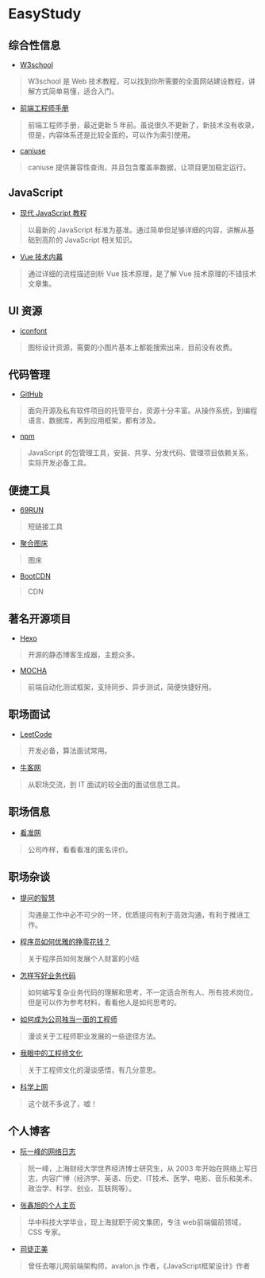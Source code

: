 # EasyStudy

## 综合性信息
+ [W3school](https://www.w3school.com.cn/index.html)

> W3school 是 Web 技术教程，可以找到你所需要的全面网站建设教程，讲解方式简单易懂，适合入门。

+ [前端工程师手册](https://leohxj.gitbooks.io/front-end-database/content/index.html)

> 前端工程师手册，最近更新 5 年前。虽说很久不更新了，新技术没有收录，但是，内容体系还是比较全面的，可以作为索引使用。

+ [caniuse](https://caniuse.com/#home)

> caniuse 提供兼容性查询，并且包含覆盖率数据，让项目更加稳定运行。

## JavaScript
+ [现代 JavaScript 教程](https://zh.javascript.info/)

> 以最新的 JavaScript 标准为基准。通过简单但足够详细的内容，讲解从基础到高阶的 JavaScript 相关知识。

+ [Vue 技术内幕](http://hcysun.me/vue-design/zh/)

> 通过详细的流程描述剖析 Vue 技术原理，是了解 Vue 技术原理的不错技术文章集。

## UI 资源
+ [iconfont](https://www.iconfont.cn/)

> 图标设计资源，需要的小图片基本上都能搜索出来，目前没有收费。

## 代码管理
+ [GitHub](https://github.com/)

> 面向开源及私有软件项目的托管平台，资源十分丰富。从操作系统，到编程语言、数据库，再到应用框架，都有涉及。

+ [npm](https://www.npmjs.com/)

> JavaScript 的包管理工具，安装、共享、分发代码、管理项目依赖关系，实际开发必备工具。

## 便捷工具

+ [69RUN](https://69.run/)

> 短链接工具

+ [聚合图床](https://www.superbed.cn/)

> 图床

+ [BootCDN](https://www.bootcdn.cn/)

> CDN

## 著名开源项目
+ [Hexo](https://hexo.io/)

> 开源的静态博客生成器，主题众多。

+ [MOCHA](https://mochajs.cn/)

> 前端自动化测试框架，支持同步、异步测试，简便快捷好用。

## 职场面试
+ [LeetCode](https://leetcode-cn.com/problemset/algorithms/)

> 开发必备，算法面试常用。

+ [牛客网](http://nowcoder.com/)

> 从职场交流，到 IT 面试的较全面的面试信息工具。

## 职场信息
+ [看准网](https://www.kanzhun.com/)

> 公司咋样，看看看准的匿名评价。

## 职场杂谈

+ [提问的智慧](https://github.com/ruby-china/How-To-Ask-Questions-The-Smart-Way/blob/master/README-zh_CN.md)

> 沟通是工作中必不可少的一环，优质提问有利于高效沟通，有利于推进工作。

+ [程序员如何优雅的挣零花钱？](https://github.com/easychen/howto-make-more-money)

> 关于程序员如何发展个人财富的小结

+ [怎样写好业务代码](https://segmentfault.com/a/1190000010220247)

> 如何编写复杂业务代码的理解和思考，不一定适合所有人、所有技术岗位，但是可以作为参考材料，看看他人是如何思考的。

+ [如何成为公司独当一面的工程师](https://juejin.im/post/6844904001092206605)

> 漫谈关于工程师职业发展的一些途径方法。

+ [我眼中的工程师文化](https://kb.cnblogs.com/page/166461/)

> 关于工程师文化的漫谈感悟，有几分意思。

+ [科学上网](https://crifan.github.io/scientific_network_summary/website/)

> 这个就不多说了，嘘！

## 个人博客

+ [阮一峰的网络日志](http://www.ruanyifeng.com/blog/)

> 阮一峰，上海财经大学世界经济博士研究生，从 2003 年开始在网络上写日志，内容广博（经济学、英语、历史、IT技术、医学、电影、音乐和美术、政治学、科学、创业、互联网等）。

+ [张鑫旭的个人主页](https://www.zhangxinxu.com/)

> 华中科技大学毕业，现上海就职于阅文集团，专注 web前端偏前领域，CSS 专家。

+ [司徒正美](https://www.cnblogs.com/rubylouvre/)

> 曾任去哪儿网前端架构师，avalon.js 作者，《JavaScript框架设计》作者
